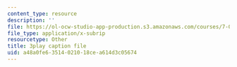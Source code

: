 ```yaml
---
content_type: resource
description: ''
file: https://ol-ocw-studio-app-production.s3.amazonaws.com/courses/7-01sc-fundamentals-of-biology-fall-2011/a48a0fe63514021018cea614d3c05674_dt4sSAb-7cE.srt
file_type: application/x-subrip
resourcetype: Other
title: 3play caption file
uid: a48a0fe6-3514-0210-18ce-a614d3c05674
---
```

